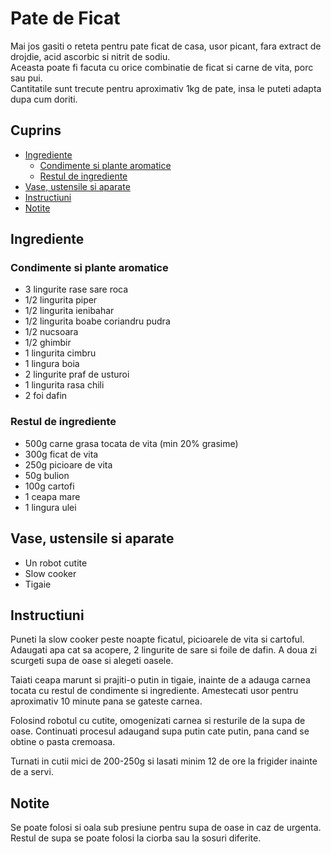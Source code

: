 <!-- omit in toc -->
# Pate de Ficat

Mai jos gasiti o reteta pentru pate ficat de casa, usor picant, fara extract de drojdie, acid ascorbic si nitrit de sodiu.  
Aceasta poate fi facuta cu orice combinatie de ficat si carne de vita, porc sau pui.  
Cantitatile sunt trecute pentru aproximativ 1kg de pate, insa le puteti adapta dupa cum doriti.

<!-- omit in toc -->
## Cuprins

- [Ingrediente](#ingrediente)
  - [Condimente si plante aromatice](#condimente-si-plante-aromatice)
  - [Restul de ingrediente](#restul-de-ingrediente)
- [Vase, ustensile si aparate](#vase-ustensile-si-aparate)
- [Instructiuni](#instructiuni)
- [Notite](#notite)

## Ingrediente

### Condimente si plante aromatice

- 3 lingurite rase sare roca
- 1/2 lingurita piper
- 1/2 lingurita ienibahar
- 1/2 lingurita boabe coriandru pudra
- 1/2 nucsoara
- 1/2 ghimbir
- 1 lingurita cimbru
- 1 lingura boia
- 2 lingurite praf de usturoi
- 1 lingurita rasa chili
- 2 foi dafin

### Restul de ingrediente

- 500g carne grasa tocata de vita (min 20% grasime)
- 300g ficat de vita
- 250g picioare de vita
- 50g bulion
- 100g cartofi
- 1 ceapa mare
- 1 lingura ulei

## Vase, ustensile si aparate

- Un robot cutite
- Slow cooker
- Tigaie

## Instructiuni

Puneti la slow cooker peste noapte ficatul, picioarele de vita si cartoful. Adaugati apa cat sa acopere, 2 lingurite de sare si foile de dafin. A doua zi scurgeti supa de oase si alegeti oasele.

Taiati ceapa marunt si prajiti-o putin in tigaie, inainte de a adauga carnea tocata cu restul de condimente si ingrediente.  Amestecati usor pentru aproximativ 10 minute pana se gateste carnea.

Folosind robotul cu cutite, omogenizati carnea si resturile de la supa de oase. Continuati procesul adaugand supa putin cate putin, pana cand se obtine o pasta cremoasa.

Turnati in cutii mici de 200-250g si lasati minim 12 de ore la frigider inainte de a servi.

## Notite

Se poate folosi si oala sub presiune pentru supa de oase in caz de urgenta.  
Restul de supa se poate folosi la ciorba sau la sosuri diferite.
